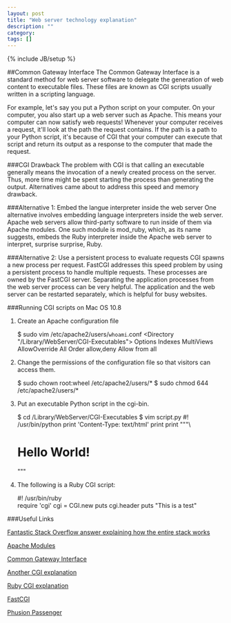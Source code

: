 ```yaml
---
layout: post
title: "Web server technology explanation"
description: ""
category: 
tags: []
---
```

{% include JB/setup %}

##Common Gateway Interface
The Common Gateway Interface is a standard method for web server software to delegate the generation of web content to executable files. These files are known as CGI scripts usually written in
a scripting language.

For example, let's say you put a Python script on your computer. On your computer, you also start up
a web server such as Apache. This means your computer can now satisfy web requests! Whenever your computer
receives a request, it'll look at the path the request contains. If the path is a path to your Python script, it's because of CGI that your computer can execute that script and return its output as
a response to the computer that made the request.

###CGI Drawback
The problem with CGI is that calling an executable generally means the invocation of a newly created process
on the server. Thus, more time might be spent starting the process than generating the output. Alternatives
came about to address this speed and memory drawback.

###Alternative 1: Embed the langue interpreter inside the web server
One alternative involves embedding language interpreters inside the web server. Apache web servers allow
third-party software to run inside of them via Apache modules. One such module is mod_ruby, which, as its name suggests, embeds the Ruby interpreter inside the Apache web server to interpret, surprise surprise, Ruby.

###Alternative 2: Use a persistent process to evaluate requests
CGI spawns a new process per request. FastCGI addresses this speed problem by using a persistent process to
handle multiple requests. These processes are owned by the FastCGI server. Separating the application processes
from the web server process can be very helpful. The application and the web server can be restarted
separately, which is helpful for busy websites.

###Running CGI scripts on Mac OS 10.8
1) Create an Apache configuration file

    $ sudo vim /etc/apache2/users/`whoami`.conf
    <Directory "/Library/WebServer/CGI-Executables">
        Options Indexes MultiViews
        AllowOverride All
        Order allow,deny
        Allow from all
    </Directory>

2) Change the permissions of the configuration file so that
visitors can access them.

    $ sudo chown root:wheel /etc/apache2/users/*
    $ sudo chmod 644 /etc/apache2/users/*

3) Put an executable Python script in the cgi-bin.

    $ cd /Library/WebServer/CGI-Executables
    $ vim script.py
    #! /usr/bin/python
    print 'Content-Type: text/html'
    print
    print """\
    <html>
    <body>
    <h1>Hello World!</h1>
    </body>
    </html>
    """

4) The following is a Ruby CGI script:

    #! /usr/bin/ruby                                                                                             
    require 'cgi'
    cgi = CGI.new
    puts cgi.header
    puts "<html><body>This is a test</body></html>"

###Useful Links

  [Fantastic Stack Overflow answer explaining how the entire stack works](http://stackoverflow.com/questions/4113299/ruby-on-rails-server-options)
  
  [Apache Modules](http://en.wikipedia.org/wiki/Apache_modules)

  [Common Gateway Interface](http://en.wikipedia.org/wiki/Common_Gateway_Interface)

  [Another CGI explanation](http://www.tutorialspoint.com/perl/perl_cgi.htm)

  [Ruby CGI explanation](http://www.tutorialspoint.com/ruby/ruby_web_applications.htm)
  
  [FastCGI](http://en.wikipedia.org/wiki/FastCGI)

  [Phusion Passenger](http://www.modrails.com/documentation/Users%20guide%20Standalone.html)
